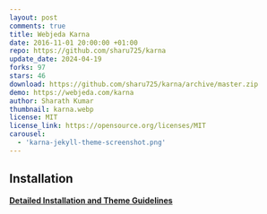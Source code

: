```yaml
---
layout: post
comments: true
title: Webjeda Karna
date: 2016-11-01 20:00:00 +01:00
repo: https://github.com/sharu725/karna
update_date: 2024-04-19
forks: 97
stars: 46
download: https://github.com/sharu725/karna/archive/master.zip
demo: https://webjeda.com/karna
author: Sharath Kumar
thumbnail: karna.webp
license: MIT
license_link: https://opensource.org/licenses/MIT
carousel:
  - 'karna-jekyll-theme-screenshot.png'
---
```


## Installation

[**Detailed Installation and Theme Guidelines**](https://blog.webjeda.com/jekyll-themes/)
